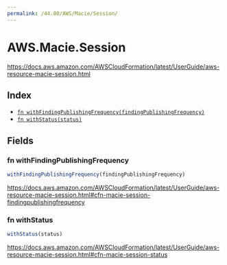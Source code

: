 ```yaml
---
permalink: /44.00/AWS/Macie/Session/
---
```


# AWS.Macie.Session

https://docs.aws.amazon.com/AWSCloudFormation/latest/UserGuide/aws-resource-macie-session.html

## Index

* [`fn withFindingPublishingFrequency(findingPublishingFrequency)`](#fn-withfindingpublishingfrequency)
* [`fn withStatus(status)`](#fn-withstatus)

## Fields

### fn withFindingPublishingFrequency

```ts
withFindingPublishingFrequency(findingPublishingFrequency)
```

https://docs.aws.amazon.com/AWSCloudFormation/latest/UserGuide/aws-resource-macie-session.html#cfn-macie-session-findingpublishingfrequency

### fn withStatus

```ts
withStatus(status)
```

https://docs.aws.amazon.com/AWSCloudFormation/latest/UserGuide/aws-resource-macie-session.html#cfn-macie-session-status